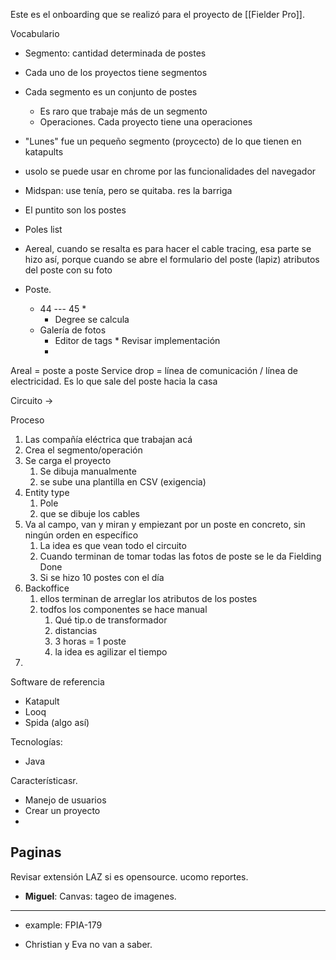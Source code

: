 
Este es el onboarding que se realizó para el proyecto de [[Fielder Pro]].

Vocabulario
- Segmento: cantidad determinada de postes
- Cada uno de los proyectos tiene segmentos
- Cada segmento es un conjunto de postes
	- Es raro que trabaje más de un segmento
	- Operaciones. Cada proyecto tiene una operaciones
- "Lunes" fue un pequeño segmento (proycecto) de lo que tienen en katapults
- usolo se puede usar en chrome por las funcionalidades del navegador

- Midspan: use tenía, pero se quitaba. res la barriga
- El puntito son los postes
- Poles list
- Aereal, cuando se resalta es para hacer el cable tracing, esa parte se hizo así, porque cuando se abre el formulario del poste  (lapiz) atributos del poste con su foto
- Poste.
	- 44 --- 45 *
		- Degree se calcula
	- Galería de fotos
		- Editor de tags * Revisar implementación
		- 

Areal = poste a poste
Service drop = línea de comunicación / línea de electricidad. Es lo que sale del poste hacia la casa

Circuito → 

Proceso
1. Las compañía eléctrica que trabajan acá 
2. Crea el segmento/operación
3. Se carga el proyecto
	1. Se dibuja manualmente
	2. se sube una plantilla en CSV (exigencia)
4. Entity type
	1. Pole
	2. que se dibuje los cables
5. Va al campo, van y miran y empiezant por un poste en concreto, sin ningún orden en específico 
	1. La idea es que vean todo el circuito
	2. Cuando terminan de tomar todas las fotos de poste se le da Fielding Done
	3. Si se hizo 10 postes con el día 
6. Backoffice
	1. ellos terminan de arreglar los atributos de los postes
	2. todfos los componentes se hace manual
		1. Qué tip.o de transformador
		2. distancias
		3. 3 horas = 1 poste
		4. la idea es agilizar el tiempo
7. 

Software de referencia

-  Katapult
- Looq
- Spida (algo así)

Tecnologías:
- Java

Característicasr.
- Manejo de usuarios
- Crear un proyecto
- 

Paginas
- 


Revisar extensión LAZ si es opensource. ucomo reportes. 


- **Miguel**: Canvas: tageo de imagenes.

---

- example: FPIA-179


- Christian y Eva no van a saber.

